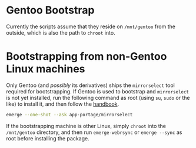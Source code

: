 # Gentoo Bootstrap

Currently the scripts assume that they reside on `/mnt/gentoo` from the outside, which is also the
path to `chroot` into.

# Bootstrapping from non-Gentoo Linux machines

Only Gentoo (and *possibly* its derivatives) ships the `mirrorselect` tool required for
bootstrapping. If Gentoo is used to bootstrap and `mirrorselect` is not yet installed, run the
following command as root (using `su`, `sudo` or the like) to install it, and then follow the
[handbook](https://wiki.gentoo.org/wiki/Handbook:AMD64/Installation/Base).

```bash
emerge --one-shot --ask app-portage/mirrorselect
```

If the bootstrapping machine is other Linux, simply `chroot` into the `/mnt/gentoo` directory, and
then run `emerge-webrsync` or `emerge --sync` as root before installing the package.

